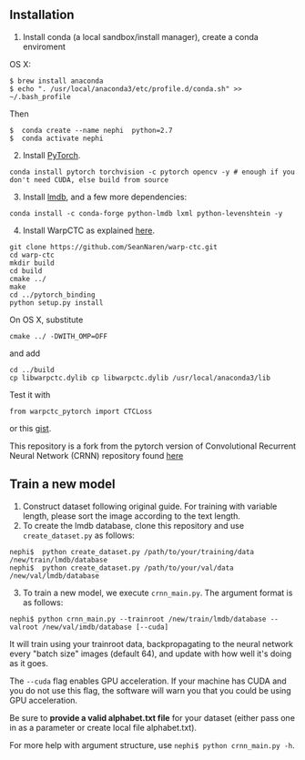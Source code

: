 ## Installation
1. Install conda (a local sandbox/install manager), create a conda enviroment

OS X:
```
$ brew install anaconda
$ echo ". /usr/local/anaconda3/etc/profile.d/conda.sh" >> ~/.bash_profile
```
Then
```
$  conda create --name nephi  python=2.7 
$  conda activate nephi
```

2. Install [PyTorch](http://pytorch.org/).
```
conda install pytorch torchvision -c pytorch opencv -y # enough if you don't need CUDA, else build from source
```
3. Install [lmdb](https://lmdb.readthedocs.io/en/release/), and a few more dependencies:

```
conda install -c conda-forge python-lmdb lxml python-levenshtein -y
```
4. Install WarpCTC as explained [here](https://github.com/SeanNaren/warp-ctc/tree/pytorch_bindings/pytorch_binding).

```
git clone https://github.com/SeanNaren/warp-ctc.git
cd warp-ctc
mkdir build
cd build
cmake ../
make
cd ../pytorch_binding
python setup.py install
```
On OS X, substitute
```
cmake ../ -DWITH_OMP=OFF
```
and add
```
cd ../build
cp libwarpctc.dylib cp libwarpctc.dylib /usr/local/anaconda3/lib
```

Test it with
```
from warpctc_pytorch import CTCLoss
```
or this [gist](https://gist.github.com/rdp/bc27be54ec883109989426a9af79ca39).

This repository is a fork from the pytorch version of Convolutional Recurrent Neural Network (CRNN) repository found [here](https://github.com/meijieru/crnn.pytorch)

## Train a new model
1. Construct dataset following original guide. For training with variable length, please sort the image according to the text length.
2. To create the lmdb database, clone this repository and use ``create_dataset.py`` as follows:  
```
nephi$  python create_dataset.py /path/to/your/training/data /new/train/lmdb/database
nephi$  python create_dataset.py /path/to/your/val/data /new/val/lmdb/database
```
3. To train a new model, we execute `crnn_main.py`. The argument format is as follows:
```
nephi$ python crnn_main.py --trainroot /new/train/lmdb/database --valroot /new/val/imdb/database [--cuda]
```

It will train using your trainroot data, backpropagating to the neural network every "batch size" images (default 64), and update with how well it's doing as it goes.

The `--cuda` flag enables GPU acceleration. If your machine has CUDA and you do not use this flag, the software will warn you that you could be using GPU acceleration.

Be sure to **provide a valid alphabet.txt file** for your dataset (either pass one in as a parameter or create local file alphabet.txt). 

For more help with argument structure, use `nephi$ python crnn_main.py -h`.
